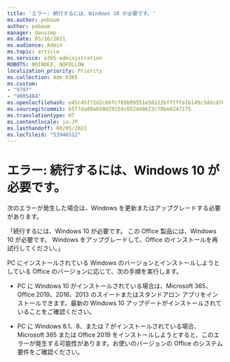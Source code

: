```yaml
---
title: 'エラー: 続行するには、Windows 10 が必要です。'
ms.author: pebaum
author: pebaum
manager: dansimp
ms.date: 03/16/2021
ms.audience: Admin
ms.topic: article
ms.service: o365-administration
ROBOTS: NOINDEX, NOFOLLOW
localization_priority: Priority
ms.collection: Adm_O365
ms.custom:
- "9797"
- "9005484"
ms.openlocfilehash: e45c45f72d2c66fc785b99551e58122bfffffa16149c3ddcd709f0e1f3fe60a8
ms.sourcegitcommit: b5f7da89a650d2915dc652449623c78be6247175
ms.translationtype: HT
ms.contentlocale: ja-JP
ms.lasthandoff: 08/05/2021
ms.locfileid: "53946512"
---
```

# <a name="error-you-need-windows-10-to-continue"></a>エラー: 続行するには、Windows 10 が必要です。

次のエラーが発生した場合は、Windows を更新またはアップグレードする必要があります。

「続行するには、Windows 10 が必要です。 この Office 製品には、Windows 10 が必要です。 Windows をアップグレードして、Office のインストールを再試行してください。」

PC にインストールされている Windows のバージョンとインストールしようとしている Office のバージョンに応じて、次の手順を実行します。

- PC に Windows 10 がインストールされている場合は、Microsoft 365、Office 2019、2016、2013 のスイートまたはスタンドアロン アプリをインストールできます。最新の Windows 10 アップデートがインストールされていることをご確認ください。

- PC に Windows 8.1、8、または 7 がインストールされている場合、Microsoft 365 または Office 2019 をインストールしようとすると、このエラーが発生する可能性があります。お使いのバージョンの Office のシステム要件をご確認ください。